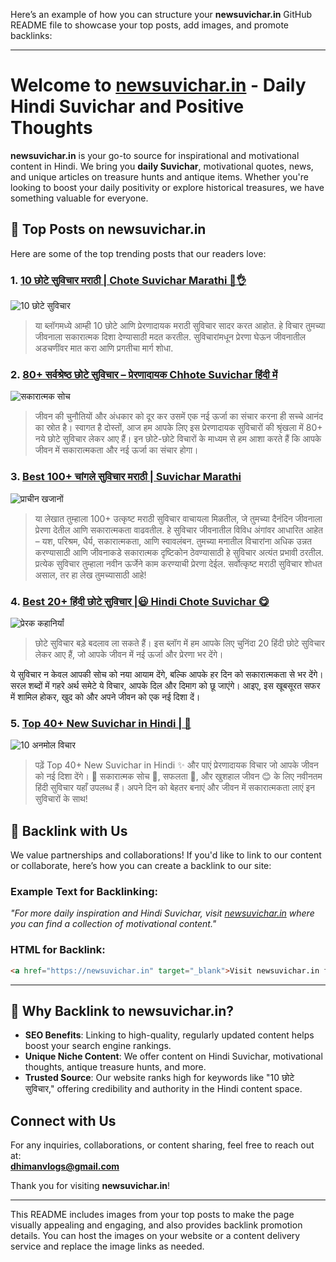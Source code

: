 Here’s an example of how you can structure your **newsuvichar.in** GitHub README file to showcase your top posts, add images, and promote backlinks:

---

# Welcome to [newsuvichar.in](https://newsuvichar.in) - Daily Hindi Suvichar and Positive Thoughts

**newsuvichar.in** is your go-to source for inspirational and motivational content in Hindi. We bring you **daily Suvichar**, motivational quotes, news, and unique articles on treasure hunts and antique items. Whether you're looking to boost your daily positivity or explore historical treasures, we have something valuable for everyone.

## 🌟 Top Posts on **newsuvichar.in**

Here are some of the top trending posts that our readers love:

### 1. [10 छोटे सुविचार मराठी | Chote Suvichar Marathi 💖👌](https://www.newsuvichar.in/2024/10/10-chote-suvichar-marathi.html)
![10 छोटे सुविचार](https://blogger.googleusercontent.com/img/b/R29vZ2xl/AVvXsEh3QmX_6lb_9PVxNK812862uDXvrh9veCTjYw5Hk-tudv4tuZIduFNVRada0ysLPnTdJdcjO-TLopGUawiJh2A3UibEEKiiYtXJ7sPQJINYrbyItlTgpjNheWxtFYiAa9IBV5yM7gBl2rKMv37yh0XNrn4YNcrd0ocIk6xo1cNF4a-RlMl0MWUnmG1E8Qci/w331-h228-p-k-no-nu-rw/Capture.JPG)
> या ब्लॉगमध्ये आम्ही 10 छोटे आणि प्रेरणादायक मराठी सुविचार सादर करत आहोत. हे विचार तुमच्या जीवनाला सकारात्मक दिशा देण्यासाठी मदत करतील. सुविचारांमधून प्रेरणा घेऊन जीवनातील अडचणींवर मात करा आणि प्रगतीचा मार्ग शोधा.

### 2. [80+ सर्वश्रेष्ठ छोटे सुविचार – प्रेरणादायक Chhote Suvichar हिंदी में](https://www.newsuvichar.in/2024/10/80-chhote-suvichar.html)
![सकारात्मक सोच](https://blogger.googleusercontent.com/img/b/R29vZ2xl/AVvXsEhKNUQC-AulSCIAEKuyPVQR_KovvYYykkn7xb_hiTxm8e-FqcOlhpsDl4CFc-52kqcgXF0Z1OBqYKDZMC6Efjn0knsGBYqsehtQqsJ-KLI3494kIssazeiA94y41Es1pfVxr8O6gpga0mNBguGviPkePys368NYzp0wMYOItSC2GQ1iQx3wZmrLt3hzYuRM/w320-h255/Capture.JPG)
> जीवन की चुनौतियों और अंधकार को दूर कर उसमें एक नई ऊर्जा का संचार करना ही सच्चे आनंद का स्रोत है। स्वागत है दोस्तों, आज हम आपके लिए इस प्रेरणादायक सुविचारों की श्रृंखला में 80+ नये छोटे सुविचार लेकर आए हैं। इन छोटे-छोटे विचारों के माध्यम से हम आशा करते हैं कि आपके जीवन में सकारात्मकता और नई ऊर्जा का संचार होगा।

### 3. [Best 100+ चांगले सुविचार मराठी | Suvichar Marathi](https://www.newsuvichar.in/2024/10/best-100-suvichar-marathi.html)
![प्राचीन खजानों]([https://newsuvichar.in/wp-content/uploads/2023/09/antique-treasure-hunt.jpg](https://blogger.googleusercontent.com/img/b/R29vZ2xl/AVvXsEj8QIuEWeyhLNmmIj6fWkXd57smRb1xVlZ0WSB5Q3_bHHgZ63iWrdKbKErZdQaYrp2o2DZkMumReyOoyzWxuuuRwP6BL45-xxfSwDB1RlRfCWAP7aaksAH3J3aw1UNioj_Iimmy-lEdNpkxxbitggu-8vneW0LyxQ31o41uvlvFvCH80dUZdN4CheIBBB6Z/w400-h400/%E2%80%9C%E0%A4%AC%E0%A5%88%E0%A4%B2%20%E0%A4%AA%E0%A5%8B%E0%A4%B3%E0%A4%BE%E2%80%9D%20(1).jpg))
> या लेखात तुम्हाला 100+ उत्कृष्ट मराठी सुविचार वाचायला मिळतील, जे तुमच्या दैनंदिन जीवनाला प्रेरणा देतील आणि सकारात्मकता वाढवतील. हे सुविचार जीवनातील विविध अंगांवर आधारित आहेत – यश, परिश्रम, धैर्य, सकारात्मकता, आणि स्वावलंबन. तुमच्या मनातील विचारांना अधिक उन्नत करण्यासाठी आणि जीवनाकडे सकारात्मक दृष्टिकोन ठेवण्यासाठी हे सुविचार अत्यंत प्रभावी ठरतील. प्रत्येक सुविचार तुम्हाला नवीन ऊर्जेने काम करण्याची प्रेरणा देईल. सर्वोत्कृष्ट मराठी सुविचार शोधत असाल, तर हा लेख तुमच्यासाठी आहे!

### 4. [Best 20+ हिंदी छोटे सुविचार |😃  Hindi Chote Suvichar 😋](https://www.newsuvichar.in/2024/10/best-20-hindi-chote-suvichar.html)
![प्रेरक कहानियाँ]([https://newsuvichar.in/wp-content/uploads/2023/09/prerak-kahaniyan.jpg](https://blogger.googleusercontent.com/img/b/R29vZ2xl/AVvXsEgku6c-tnwhK5nfiBUCs5Vp0tR-gsXu0BOCBIh80aW0g0lxrnBiuAgYip9tKo9E6HIaoy_rOPll9IZVDDTBFthVyiutHt00TXXAhwYZV5b865Wyuuvsuydwmllk9IrWWed6iqhKC9NYITNcaAcrjing1b5KHNWTmNokla5QMd_AXTVqPRp9EZuNjHyG_pv3/w426-h640/1.jpg))
> छोटे सुविचार बड़े बदलाव ला सकते हैं। इस ब्लॉग में हम आपके लिए चुनिंदा 20 हिंदी छोटे सुविचार लेकर आए हैं, जो आपके जीवन में नई ऊर्जा और प्रेरणा भर देंगे।

 ये सुविचार न केवल आपकी सोच को नया आयाम देंगे, बल्कि आपके हर दिन को सकारात्मकता से भर देंगे। सरल शब्दों में गहरे अर्थ समेटे ये विचार, आपके दिल और दिमाग को छू जाएंगे। आइए, इस खूबसूरत सफर में शामिल होकर, खुद को और अपने जीवन को एक नई दिशा दें।

### 5. [Top 40+ New Suvichar in Hindi | 🌟](https://www.newsuvichar.in/2024/09/top-40-new-suvichar-in-hindi.html)
![10 अनमोल विचार]([https://newsuvichar.in/wp-content/uploads/2023/09/anmol-vichar.jpg](https://blogger.googleusercontent.com/img/b/R29vZ2xl/AVvXsEhiMgJNyN9mjY-eB-CZh7a1rE0zF2HNESDvKJgh6X3syqKWyj8MVYFCfx8uPxSo9X1YbDZBimQ0s4IgWSnNconNwQuyV39iCvDlV-Vo2saczo-BTQKNcmao1Vk55vM7WxWKYgNghtUa9ZyXp0mwjVaUMXXh56jmwbqY-a8EYGUPHH9KGOHh3MsxnGYgpOtV/w640-h640/1.jpg))
>  पढ़ें Top 40+ New Suvichar in Hindi ✨ और पाएं प्रेरणादायक विचार जो आपके जीवन को नई दिशा देंगे। 🌟 सकारात्मक सोच 🤔, सफलता 💪, और खुशहाल जीवन 😊 के लिए नवीनतम हिंदी सुविचार यहाँ उपलब्ध हैं। अपने दिन को बेहतर बनाएं और जीवन में सकारात्मकता लाएं इन सुविचारों के साथ!

## 🤝 Backlink with Us

We value partnerships and collaborations! If you'd like to link to our content or collaborate, here’s how you can create a backlink to our site:

### Example Text for Backlinking:
*"For more daily inspiration and Hindi Suvichar, visit [newsuvichar.in](https://newsuvichar.in) where you can find a collection of motivational content."*

### HTML for Backlink:
```html
<a href="https://newsuvichar.in" target="_blank">Visit newsuvichar.in for daily Suvichar</a>
```

---

## 📢 Why Backlink to **newsuvichar.in**?

- **SEO Benefits**: Linking to high-quality, regularly updated content helps boost your search engine rankings.
- **Unique Niche Content**: We offer content on Hindi Suvichar, motivational thoughts, antique treasure hunts, and more.
- **Trusted Source**: Our website ranks high for keywords like "10 छोटे सुविचार," offering credibility and authority in the Hindi content space.

## Connect with Us

For any inquiries, collaborations, or content sharing, feel free to reach out at:  
**dhimanvlogs@gmail.com**

Thank you for visiting **newsuvichar.in**!

---

This README includes images from your top posts to make the page visually appealing and engaging, and also provides backlink promotion details. You can host the images on your website or a content delivery service and replace the image links as needed.
